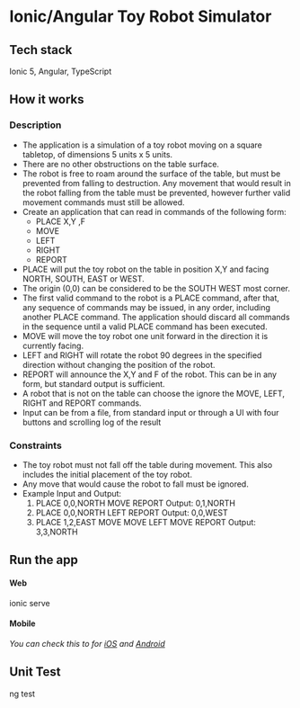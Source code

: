# Ionic/Angular Toy Robot Simulator
## Tech stack
Ionic 5, Angular, TypeScript
## How it works
### Description
* The application is a simulation of a toy robot moving on a square tabletop, of dimensions 5 units x 5 units.
* There are no other obstructions on the table surface.
* The robot is free to roam around the surface of the table, but must be prevented from falling to destruction. Any movement that would result in the robot falling from the table must be prevented, however further valid movement commands must still be allowed.
* Create an application that can read in commands of the following form: 
    * PLACE X,Y ,F
    * MOVE
    * LEFT
    * RIGHT
    * REPORT
* PLACE will put the toy robot on the table in position X,Y and facing NORTH, SOUTH, EAST or WEST.
* The origin (0,0) can be considered to be the SOUTH WEST most corner.
* The first valid command to the robot is a PLACE command, after that, any sequence of commands may be issued, in any order, including another PLACE command. The
application should discard all commands in the sequence until a valid PLACE
command has been executed.
* MOVE will move the toy robot one unit forward in the direction it is currently facing.
* LEFT and RIGHT will rotate the robot 90 degrees in the specified direction without
changing the position of the robot.
* REPORT will announce the X,Y and F of the robot. This can be in any form, but
standard output is sufficient.
* A robot that is not on the table can choose the ignore the MOVE, LEFT, RIGHT and
REPORT commands.
* Input can be from a file, from standard input or through a UI with four buttons and
scrolling log of the result

### Constraints
* The toy robot must not fall off the table during movement. This also includes the initial placement of the toy robot.
* Any move that would cause the robot to fall must be ignored.
* Example Input and Output:
    1. PLACE 0,0,NORTH
    MOVE
    REPORT
    Output: 0,1,NORTH
    1. PLACE 0,0,NORTH
    LEFT
    REPORT
    Output: 0,0,WEST
    1. PLACE 1,2,EAST
    MOVE
    MOVE
    LEFT
    MOVE
    REPORT
    Output: 3,3,NORTH
    
## Run the app
#### Web
ionic serve
#### Mobile

*You can check this to for [iOS](https://ionicframework.com/docs/developing/ios) and [Android](https://ionicframework.com/docs/developing/android)* 
## Unit Test
ng test
